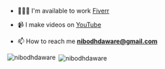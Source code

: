 - 👨🏽‍💻 I'm available to work [Fiverr](https://www.fiverr.com/nibodhdaware)

- 📹 I make videos on [YouTube](https://youtube.com/@nibobodhdaware)

- 📫 How to reach me **nibodhdaware@gmail.com**

<p><img align="left" src="https://github-readme-stats.vercel.app/api/top-langs?username=nibodhdaware&show_icons=true&locale=en&layout=compact" alt="nibodhdaware" /></p>

<p>&nbsp;<img align="center" src="https://github-readme-stats.vercel.app/api?username=nibodhdaware&show_icons=true&locale=en" alt="nibodhdaware" /></p>
